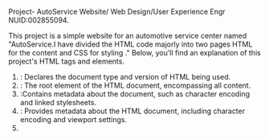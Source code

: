 Project- AutoService Website/ Web Design/User Experience Engr
NUID:002855094.

This project is a simple website for an automotive service center named "AutoService.I have divided the HTML code majorly into two pages HTML for the content and CSS for styling ." Below, you'll find an explanation of this project's HTML tags and elements.
1. <!DOCTYPE html>: Declares the document type and version of HTML being used.
2. <html>: The root element of the HTML document, encompassing all content.
3. <head>:Contains metadata about the document, such as character encoding and linked stylesheets.
4. <meta>: Provides metadata about the HTML document, including character encoding and viewport settings.
5. <title>:Sets the title of the webpage displayed in the browser's title bar or tab.
6. <link>: Links external resources, such as stylesheets and the website's favicon.
7. <body>:Contains the webpage's main content, including text, images, and other elements.
8. <header>: Represents the top section of the webpage, typically containing navigation menus and a logo.
9. <nav>: Defines a navigation menu within the header.
10. <div>: A generic container element used for grouping and styling elements.
11. <ul>: Defines an unordered list, typically used for navigation menus.
12. <li>:Represents list items within an unordered list.
13. <a>:Creates hyperlinks to other web pages or resources.
14. <h1>, <h3>: Heading elements used to define headings of different levels (h1 being the highest level).
15. <br>: Inserts line breaks to add vertical space between elements.
16. <figure>:Represents self-contained content, often used for images and their captions.
17. <img>:Embed images into the webpage.
18. <figcaption>: Defines a caption or description for a <figure>.
19. <video>:Embeds a video player for playing video content.
20. <input>:Provides various input fields for user interaction.
21. <button>: Creates clickable buttons.
22. <footer>:Represents the bottom section of the webpage, typically containing contact information and links.
23. <video>:Embeds a video player for playing video content.



